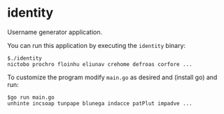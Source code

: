 # identity
Username generator application. <br>

You can run this application by executing the `identity` binary:
```
$./identity 
nictobo	prochro	floinhu	eliunav	crehome	defroas	corfore ...
```

To customize the program modify `main.go` as desired and (install go) and run:
```
$go run main.go
unhinte	incsoap	tunpape	blunega	indacce	patPlut	impadve	...
```
